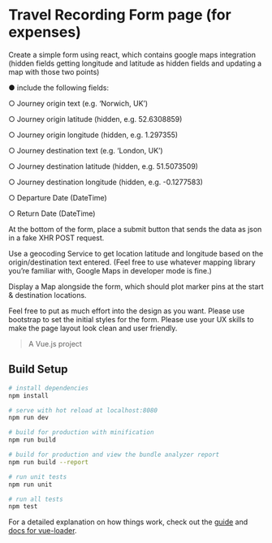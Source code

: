# Travel Recording Form page (for expenses)

Create a simple form using react, which contains google maps integration (hidden fields getting longitude and latitude as hidden fields and updating a map with those two points)

●	include the following fields: 

  ○	Journey origin text (e.g. ‘Norwich, UK’) 

  ○	Journey origin latitude (hidden, e.g. 52.6308859) 

  ○	Journey origin longitude (hidden, e.g. 1.297355) 

  ○	Journey destination text (e.g. ‘London, UK’) 

  ○	Journey destination latitude (hidden, e.g. 51.5073509) 

  ○	Journey destination longitude (hidden, e.g. -0.1277583) 

  ○	Departure Date (DateTime) 

  ○	Return Date (DateTime) 
  
  
At the bottom of the form, place a submit button that sends the data as json in a fake XHR POST request. 
  
Use a geocoding Service to get location latitude and longitude based on the origin/destination text entered. (Feel free to use whatever mapping library you’re familiar with, Google Maps in developer mode is fine.) 
  
Display a Map alongside the form, which should plot marker pins at the start & destination locations.
  
Feel free to put as much effort into the design as you want. Please use bootstrap to set the initial styles for the form. Please use your UX skills to make the page layout look clean and user friendly.



> A Vue.js project

## Build Setup

``` bash
# install dependencies
npm install

# serve with hot reload at localhost:8080
npm run dev

# build for production with minification
npm run build

# build for production and view the bundle analyzer report
npm run build --report

# run unit tests
npm run unit

# run all tests
npm test
```

For a detailed explanation on how things work, check out the [guide](http://vuejs-templates.github.io/webpack/) and [docs for vue-loader](http://vuejs.github.io/vue-loader).
